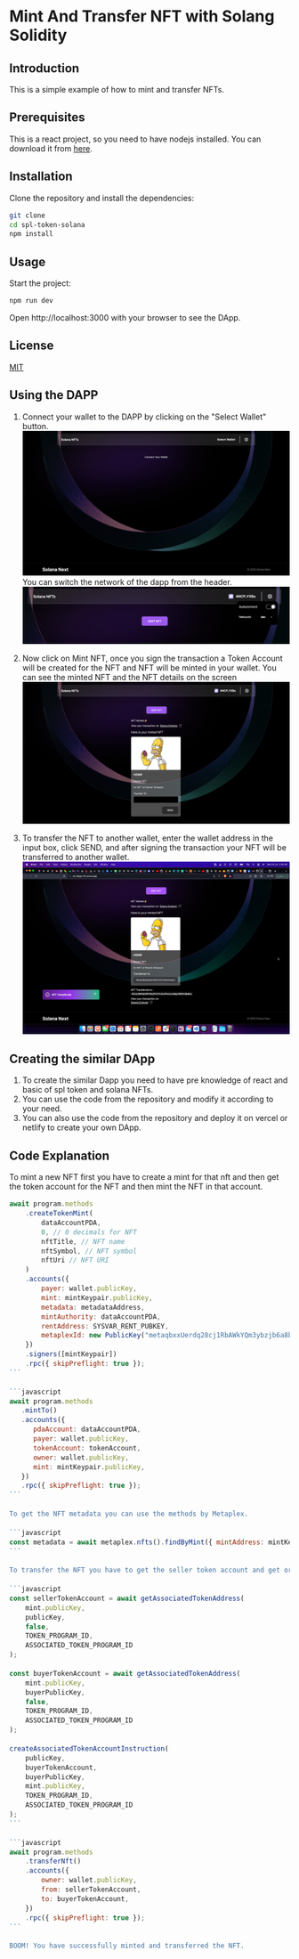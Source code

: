 # Mint And Transfer NFT with Solang Solidity

## Introduction

This is a simple example of how to mint and transfer NFTs.

## Prerequisites

This is a react project, so you need to have nodejs installed. You can download it from [here](https://nodejs.org/en/download/).

## Installation

Clone the repository and install the dependencies:

```bash
git clone
cd spl-token-solana
npm install
```

## Usage

Start the project:

```bash
npm run dev
```

Open http://localhost:3000 with your browser to see the DApp.

## License

[MIT](https://choosealicense.com/licenses/mit/)

## Using the DAPP

1. Connect your wallet to the DAPP by clicking on the "Select Wallet" button.
   ![Alt text](image.png)
   You can switch the network of the dapp from the header.
   ![Alt text](image-1.png)

2. Now click on Mint NFT, once you sign the transaction a Token Account will be created for the NFT and NFT will be minted in your wallet.
   You can see the minted NFT and the NFT details on the screen
   ![Alt text](image-2.png)

3. To transfer the NFT to another wallet, enter the wallet address in the input box, click SEND, and after signing the transaction your NFT will be transferred to another wallet.
   ![Alt text](image-3.png)

## Creating the similar DApp

1. To create the similar Dapp you need to have pre knowledge of react and basic of spl token and solana NFTs.
2. You can use the code from the repository and modify it according to your need.
3. You can also use the code from the repository and deploy it on vercel or netlify to create your own DApp.

## Code Explanation

To mint a new NFT first you have to create a mint for that nft and then get the token account for the NFT and then mint the NFT in that account.

````javascript
await program.methods
    .createTokenMint(
        dataAccountPDA,
        0, // 0 decimals for NFT
        nftTitle, // NFT name
        nftSymbol, // NFT symbol
        nftUri // NFT URI
    )
    .accounts({
        payer: wallet.publicKey,
        mint: mintKeypair.publicKey,
        metadata: metadataAddress,
        mintAuthority: dataAccountPDA,
        rentAddress: SYSVAR_RENT_PUBKEY,
        metaplexId: new PublicKey("metaqbxxUerdq28cj1RbAWkYQm3ybzjb6a8bt518x1s"),
    })
    .signers([mintKeypair])
    .rpc({ skipPreflight: true });
```

```javascript
await program.methods
   .mintTo()
   .accounts({
      pdaAccount: dataAccountPDA,
      payer: wallet.publicKey,
      tokenAccount: tokenAccount,
      owner: wallet.publicKey,
      mint: mintKeypair.publicKey,
   })
   .rpc({ skipPreflight: true });
```

To get the NFT metadata you can use the methods by Metaplex.

```javascript
const metadata = await metaplex.nfts().findByMint({ mintAddress: mintKeypair.publicKey, tokenOwner: wallet.publicKey });
```

To transfer the NFT you have to get the seller token account and get or create a new token account for the receiver and then transfer the NFT to that account.

```javascript
const sellerTokenAccount = await getAssociatedTokenAddress(
    mint.publicKey,
    publicKey,
    false,
    TOKEN_PROGRAM_ID,
    ASSOCIATED_TOKEN_PROGRAM_ID
);

const buyerTokenAccount = await getAssociatedTokenAddress(
    mint.publicKey,
    buyerPublicKey,
    false,
    TOKEN_PROGRAM_ID,
    ASSOCIATED_TOKEN_PROGRAM_ID
);

createAssociatedTokenAccountInstruction(
    publicKey,
    buyerTokenAccount,
    buyerPublicKey,
    mint.publicKey,
    TOKEN_PROGRAM_ID,
    ASSOCIATED_TOKEN_PROGRAM_ID
);
```

```javascript
await program.methods
    .transferNft()
    .accounts({
        owner: wallet.publicKey,
        from: sellerTokenAccount,
        to: buyerTokenAccount,
    })
    .rpc({ skipPreflight: true });
```

BOOM! You have successfully minted and transferred the NFT.
````
